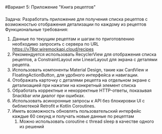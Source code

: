 #Вариант 5: Приложение "Книга рецептов"
###
Задача: Разработать приложение для получения списка рецептов с возможностью отображения детализации по каждому из рецептов
Функциональные требования:
1. Данные по текущим рецептам и шагам по приготовлению необходимо запросить с сервера по URL https://v78qr.wiremockapi.cloud/recipes
2. Рекомендуется использовать RecyclerView для отображения списка рецептов, а ConstraintLayout или LinearLayout для экрана с деталями рецепта.
3. Использовать компоненты Material Design, такие как CardView и FloatingActionButton, для удобного интерфейса и навигации.
4. Отображать карточку с деталями рецепта на отдельном экране с детализацией при нажатии на конкретный элемент списка 
5. Обработать корректные и некорректные HTTP-ответы, показывая Snackbar или диалог при ошибках.
6. Использовать асинхронные запросы к API без блокировки UI с библиотекой Retrofit и Kotlin Coroutines.
7. Иметь возможность обновлять пользовательский интерфейс каждые 60 секунд и получать новые данные по рецептам
    1. Можно использовать coroutine с thread sleep в качестве одного из решений
###
